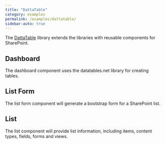 ```yaml
---
title: "DattaTable"
category: examples
permalink: /examples/dattatable/
sidebar-auto: true
---
```

The [DattaTable](https://github.com/datta-register/dattatable) library extends the libraries with reusable components for SharePoint.

## Dashboard

The dashboard component uses the datatables.net library for creating tables.

## List Form

The list form component will generate a bootstrap form for a SharePoint list.

## List

The list component will provide list information, including items, content types, fields, forms and views.